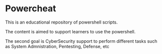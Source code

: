 # Powercheat

This is an educational repository of powershell scripts.

The content is aimed to support learners to use the powershell.

The second goal is CyberSecurity support to perform different tasks such as System Admnistration, Pentesting, Defense, etc
